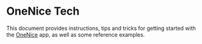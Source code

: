 # OneNice Tech

This document provides instructions, tips and tricks for getting started with the [OneNice](https://onenice.tech) app, as well as some reference examples.
